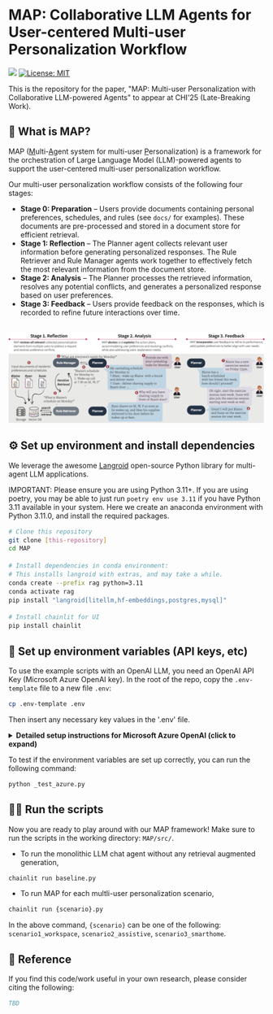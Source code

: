 # MAP: Collaborative LLM Agents for User-centered Multi-user Personalization Workflow

[![](https://img.shields.io/badge/Paper-pink?style=plastic&logo=GitBook)](https://github.com/jihyechoi77/MAP)
[![License: MIT](https://img.shields.io/badge/License-MIT-yellow.svg)](https://opensource.org/licenses/MIT)

This is the repository for the paper, "MAP: Multi-user Personalization with
Collaborative LLM-powered Agents" to appear at CHI'25 (Late-Breaking Work).

## **🤖 What is MAP?**

MAP (<ins>M</ins>ulti-<ins>A</ins>gent system for multi-user
<ins>P</ins>ersonalization) is a framework for the orchestration of Large Language Model (LLM)-powered agents to support the user-centered multi-user personalization workflow.

Our multi-user personalization workflow consists of the following four stages:
* **Stage 0: Preparation** – Users provide documents containing personal preferences, schedules, and rules (see `docs/` for examples). These documents are pre-processed and stored in a document store for efficient retrieval.
* **Stage 1: Reflection** – The Planner agent collects relevant user information before generating personalized responses. The Rule Retriever and Rule Manager agents work together to effectively fetch the most relevant information from the document store.
* **Stage 2: Analysis** – The Planner processes the retrieved information, resolves any potential conflicts, and generates a personalized response based on user preferences.
* **Stage 3: Feedback** – Users provide feedback on the responses, which is recorded to refine future interactions over time.

<p align="center">
    <br>
    <img src="./figures/map_overview.png" width="1000"/>
    <br>    
<p>


## **⚙️ Set up environment and install dependencies**
We leverage the awesome [Langroid](https://github.com/langroid/langroid) 
open-source Python library for multi-agent LLM applications.

IMPORTANT: Please ensure you are using Python 3.11+. If you are using poetry,
you may be able to just run `poetry env use 3.11` if you have Python 3.11 available in your system. Here we create an anaconda environment with Python 3.11.0, and install the required packages.

```bash
# Clone this repository 
git clone [this-repository]
cd MAP

# Install dependencies in conda environment:
# This installs langroid with extras, and may take a while.
conda create --prefix rag python=3.11
conda activate rag
pip install "langroid[litellm,hf-embeddings,postgres,mysql]"

# Install chainlit for UI
pip install chainlit 
```

## 🔑 Set up environment variables (API keys, etc)

To use the example scripts with an OpenAI LLM, you need an OpenAI API Key (Microsoft Azure OpenAI key).
In the root of the repo, copy the `.env-template` file to a new file `.env`:
```bash
cp .env-template .env
```
Then insert any necessary key values in the '.env' file.
<details>
<summary><b>Detailed setup instructions for Microsoft Azure OpenAI (click to expand)</b></summary> 

When using Azure OpenAI, additional environment variables are required in the 
`.env` file.
This page [Microsoft Azure OpenAI](https://learn.microsoft.com/en-us/azure/ai-services/openai/chatgpt-quickstart?tabs=command-line&pivots=programming-language-python#environment-variables)
provides more information, and you can set each environment variable as follows:

- `AZURE_OPENAI_API_KEY`, from the value of `API_KEY`
- `AZURE_OPENAI_API_BASE` from the value of `ENDPOINT`, typically looks like `https://your.domain.azure.com`.
- For `AZURE_OPENAI_API_VERSION`, you can use the default value in `.env-template`, and latest version can be found [here](https://learn.microsoft.com/en-us/azure/ai-services/openai/whats-new#azure-openai-chat-completion-general-availability-ga)
- `AZURE_OPENAI_DEPLOYMENT_NAME` is the name of the deployed model, which is defined by the user during the model setup 
- `AZURE_OPENAI_MODEL_NAME` Azure OpenAI allows specific model names when you select the model for your deployment. You need to put precisly the exact model name that was selected. For example, GPT-4 (should be `gpt-4-32k` or `gpt-4`).
- `AZURE_OPENAI_MODEL_VERSION` is required if `AZURE_OPENAI_MODEL_NAME = gpt=4`, which will assist Langroid to determine the cost of the model  
</details>

To test if the environment variables are set up correctly, you can run the following command:
```bash
python _test_azure.py
```

## 👩‍💻 Run the scripts
Now you are ready to play around with our MAP framework! Make sure to run the scripts in the working directory: `MAP/src/`.
* To run the monolithic LLM chat agent without any retrieval augmented generation,
```bash
chainlit run baseline.py
```

* To run MAP for each multli-user personalization scenario,
```bash
chainlit run {scenario}.py
```
In the above command, `{scenario}` can be one of the following: `scenario1_workspace`, `scenario2_assistive`, `scenario3_smarthome`.


## **📎 Reference**

If you find this code/work useful in your own research, please consider citing the following:
```bibtex
TBD

```